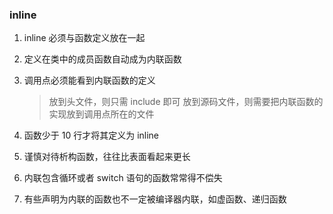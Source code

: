 ### inline

1. inline 必须与函数定义放在一起

2. 定义在类中的成员函数自动成为内联函数

3. 调用点必须能看到内联函数的定义
   > 放到头文件，则只需 include 即可
     放到源码文件，则需要把内联函数的实现放到调用点所在的文件

4. 函数少于 10 行才将其定义为 inline

5. 谨慎对待析构函数，往往比表面看起来更长

6. 内联包含循环或者 switch 语句的函数常常得不偿失

7. 有些声明为内联的函数也不一定被编译器内联，如虚函数、递归函数

